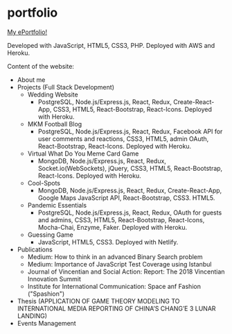 # portfolio
[My ePortfolio!](http://annamorozova.life)

Developed with JavaScript, HTML5, CSS3, PHP. Deployed with AWS and Heroku.

Content of the website:
- About me
- Projects (Full Stack Development)
    - Wedding Website
        - PostgreSQL, Node.js/Express.js, React, Redux, Create-React-App, CSS3, HTML5, React-Bootstrap, React-Icons. Deployed with Heroku.
    - MKM Football Blog
        - PostgreSQL, Node.js/Express.js, React, Redux, Facebook API for user comments and reactions, CSS3, HTML5, admin OAuth, React-Bootstrap, React-Icons. Deployed with Heroku.
    - Virtual What Do You Meme Card Game
        - MongoDB, Node.js/Express.js, React, Redux, Socket.io(WebSockets), jQuery, CSS3, HTML5, React-Bootstrap, React-Icons. Deployed with Heroku.
    - Cool-Spots
        - MongoDB, Node.js/Express.js, React, Redux, Create-React-App, Google Maps JavaScript API, React-Bootstrap, CSS3. HTML5.
    - Pandemic Essentials
         - PostgreSQL, Node.js/Express.js, React, Redux, OAuth for guests and admins, CSS3, HTML5, React-Bootstrap, React-Icons, Mocha-Chai, Enzyme, Faker. Deployed with Heroku.
    - Guessing Game
        - JavaScript, HTML5, CSS3. Deployed with Netlify.
- Publications
    - Medium: How to think in an advanced Binary Search problem
    - Medium: Importance of JavaScript Test Coverage using Istanbul
    - Journal of Vincentian and Social Action: Report: The 2018 Vincentian Innovation Summit
    - Institute for International Communication: Space anf Fashion ("Spashion")
- Thesis (APPLICATION OF GAME THEORY MODELING TO INTERNATIONAL MEDIA REPORTING OF CHINA’S CHANG’E 3 LUNAR LANDING)
- Events Management

